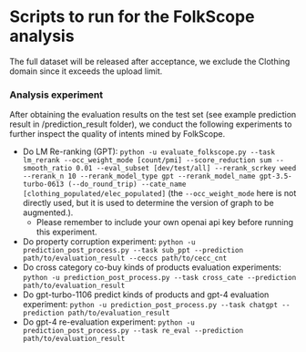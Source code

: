 # Scripts to run for the FolkScope analysis
The full dataset will be released after acceptance, we exclude the Clothing domain since it exceeds the upload limit.

### Analysis experiment
After obtaining the evaluation results on the test set (see example prediction result in /prediction_result folder), we conduct the following experiments to further inspect the quality of intents mined by FolkScope.
- Do LM Re-ranking (GPT): ` python -u evaluate_folkscope.py --task lm_rerank --occ_weight_mode [count/pmi] --score_reduction sum --smooth_ratio 0.01 --eval_subset [dev/test/all] --rerank_scrkey weed --rerank_n 10 --rerank_model_type gpt --rerank_model_name gpt-3.5-turbo-0613 (--do_round_trip) --cate_name [clothing_populated/elec_populated] ` (the `--occ_weight_mode` here is not directly used, but it is used to determine the version of graph to be augmented.). 
  - Please remember to include your own openai api key before running this experiment.
- Do property corruption experiment: `python -u prediction_post_process.py --task sub_ppt --prediction path/to/evaluation_result --ceccs path/to/cecc_cnt `
- Do cross category co-buy kinds of products evaluation experiments: `python -u prediction_post_process.py --task cross_cate --prediction path/to/evaluation_result`
- Do gpt-turbo-1106 predict kinds of products and gpt-4 evaluation experiment: `python -u prediction_post_process.py --task chatgpt --prediction path/to/evaluation_result`
- Do gpt-4 re-evaluation experiment: `python -u prediction_post_process.py --task re_eval --prediction path/to/evaluation_result` 
